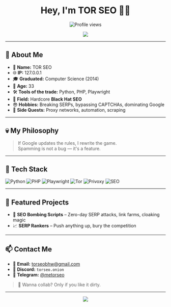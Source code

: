 <h1 align="center">Hey, I'm TOR SEO 👨‍💻</h1>

<p align="center">
  <img src="https://komarev.com/ghpvc/?username=xtorseo&style=flat-square&color=blue" alt="Profile views" />
</p>

<p align="center">
  <img src="https://readme-typing-svg.herokuapp.com?font=Fira+Code&duration=3000&pause=500&center=true&width=435&lines=Black+Hat+SEO+Expert;Python+%7C+PHP+%7C+Playwright;Spamming+for+Fun+%26+Profit;Welcome+to+127.0.0.1+🌐" />
</p>

---

## 👤 About Me

- 🧠 **Name:** TOR SEO  
- 🌐 **IP:** 127.0.0.1  
- 🎓 **Graduated:** Computer Science (2014)  
- 📍 **Age:** 33  
- 🛠 **Tools of the trade:** Python, PHP, Playwright  
- 🦾 **Field:** Hardcore **Black Hat SEO**  
- 😎 **Hobbies:** Breaking SERPs, bypassing CAPTCHAs, dominating Google  
- 🧪 **Side Quests:** Proxy networks, automation, scraping

---

## 💀 My Philosophy

> If Google updates the rules, I rewrite the game.  
> Spamming is not a bug — it's a feature.

---

## 🧰 Tech Stack

![Python](https://img.shields.io/badge/Python-3.x-yellow?style=flat-square&logo=python)
![PHP](https://img.shields.io/badge/PHP-8.x-blue?style=flat-square&logo=php)
![Playwright](https://img.shields.io/badge/Playwright-Automation-green?style=flat-square&logo=microsoftedge)
![Tor](https://img.shields.io/badge/Tor-Network-purple?style=flat-square&logo=tor-project)
![Privoxy](https://img.shields.io/badge/Privoxy-Proxy-orange?style=flat-square)
![SEO](https://img.shields.io/badge/SEO-Black%20Hat-critical?style=flat-square)

---

## 🚀 Featured Projects

- 🎯 **SEO Bombing Scripts** – Zero-day SERP attacks, link farms, cloaking magic  
- 📈 **SERP Rankers** – Push anything up, bury the competition

---

## 📫 Contact Me

- 📧 **Email:** [torseobhw@gmail.com](mailto:torseobhw@gmail.com)  
- 💬 **Discord:** `torseo.onion`  
- 📡 **Telegram:** [@metorseo](https://t.me/metorseo)

> 🧨 Wanna collab? Only if you like it dirty.  

---

<p align="center">
  <img src="https://capsule-render.vercel.app/api?type=waving&color=gradient&height=150&section=footer"/>
</p>
